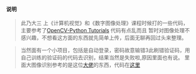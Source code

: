 #### 说明

>此乃大三 上《计算机视觉》和《数字图像处理》课程时候打的一些代码，主要参考了[OpenCV-Python Tutorials](https://docs.opencv.org/3.0-beta/doc/py_tutorials/py_tutorials.html)
代码有点乱而且 暂时对图像处理不感兴趣，不想看这方面的东西就先简单上传，后面无聊再回过头来整理。


>当然面有一个小项目，包括是自动登录，密码故意输错3此刷错验证码，用自己训练的验证码的代码去识别，结果当然是失败啦,原因里面也有说。
里面大图像识别参考的是这位[大佬](https://mubu.com/doc/11Er0obiEl)的东西，代码在[这里](https://github.com/CharlesLiuyx/verificationCode)